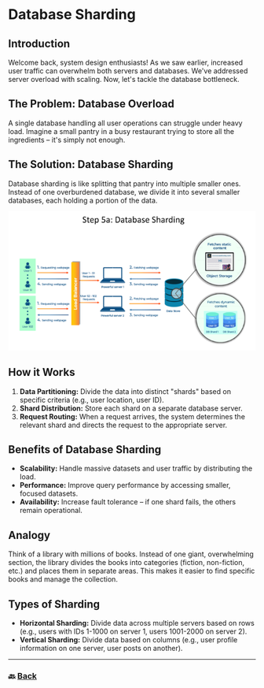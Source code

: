 # **Database Sharding**

## **Introduction**

Welcome back, system design enthusiasts\! As we saw earlier, increased user traffic can overwhelm both servers and databases. We've addressed server overload with scaling. Now, let's tackle the database bottleneck.

## **The Problem: Database Overload**

A single database handling all user operations can struggle under heavy load. Imagine a small pantry in a busy restaurant trying to store all the ingredients – it's simply not enough.

## **The Solution: Database Sharding**

Database sharding is like splitting that pantry into multiple smaller ones. Instead of one overburdened database, we divide it into several smaller databases, each holding a portion of the data.

![05.png](img/05.png)

## **How it Works**

1. **Data Partitioning:** Divide the data into distinct "shards" based on specific criteria (e.g., user location, user ID).  
2. **Shard Distribution:** Store each shard on a separate database server.  
3. **Request Routing:** When a request arrives, the system determines the relevant shard and directs the request to the appropriate server.

## **Benefits of Database Sharding**

* **Scalability:** Handle massive datasets and user traffic by distributing the load.  
* **Performance:** Improve query performance by accessing smaller, focused datasets.  
* **Availability:** Increase fault tolerance – if one shard fails, the others remain operational.

## **Analogy**

Think of a library with millions of books. Instead of one giant, overwhelming section, the library divides the books into categories (fiction, non-fiction, etc.) and places them in separate areas. This makes it easier to find specific books and manage the collection.

## **Types of Sharding**

* **Horizontal Sharding:** Divide data across multiple servers based on rows (e.g., users with IDs 1-1000 on server 1, users 1001-2000 on server 2).  
* **Vertical Sharding:** Divide data based on columns (e.g., user profile information on one server, user posts on another).

---

### 🔙 [Back](../README.md)
